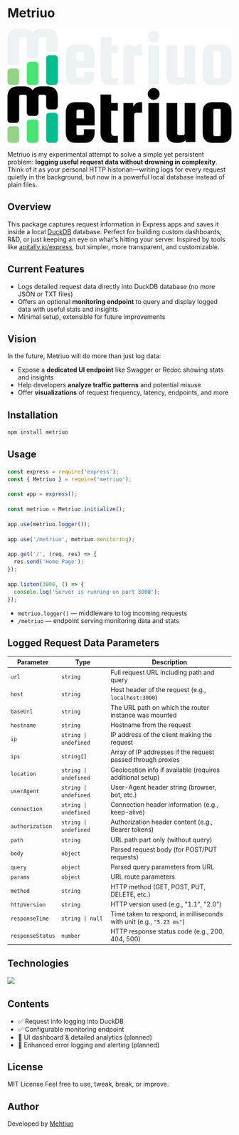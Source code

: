 # Metriuo

![Alt Text](./public/images/MetriuoBannerDark.png#gh-dark-mode-only) ![Alt Text](./public/images/MetriuoBannerLight.png#gh-light-mode-only)

Metriuo is my experimental attempt to solve a simple yet persistent problem: **logging useful request data without drowning in complexity**. Think of it as your personal HTTP historian—writing logs for every request quietly in the background, but now in a powerful local database instead of plain files.

## Overview

This package captures request information in Express apps and saves it inside a local [DuckDB](https://duckdb.org/) database. Perfect for building custom dashboards, R&D, or just keeping an eye on what's hitting your server. Inspired by tools like [apitally.io/express](https://apitally.io/express), but simpler, more transparent, and customizable.

## Current Features

- Logs detailed request data directly into DuckDB database (no more JSON or TXT files)
- Offers an optional **monitoring endpoint** to query and display logged data with useful stats and insights
- Minimal setup, extensible for future improvements

## Vision

In the future, Metriuo will do more than just log data:

- Expose a **dedicated UI endpoint** like Swagger or Redoc showing stats and insights
- Help developers **analyze traffic patterns** and potential misuse
- Offer **visualizations** of request frequency, latency, endpoints, and more

## Installation

```bash
npm install metriuo
```

## Usage

```js
const express = require('express');
const { Metriuo } = require('metriuo');

const app = express();

const metriuo = Metriuo.initialize();

app.use(metriuo.logger());

app.use('/metriuo', metriuo.monitoring);

app.get('/', (req, res) => {
  res.send('Home Page');
});

app.listen(3000, () => {
  console.log('Server is running on port 3000');
});
```

- `metriuo.logger()` — middleware to log incoming requests
- `/metriuo` — endpoint serving monitoring data and stats

## Logged Request Data Parameters

| Parameter        | Type                  | Description                                                          |
| ---------------- | --------------------- | -------------------------------------------------------------------- |
| `url`            | `string`              | Full request URL including path and query                            |
| `host`           | `string`              | Host header of the request (e.g., `localhost:3000`)                  |
| `baseUrl`        | `string`              | The URL path on which the router instance was mounted                |
| `hostname`       | `string`              | Hostname from the request                                            |
| `ip`             | `string \| undefined` | IP address of the client making the request                          |
| `ips`            | `string[]`            | Array of IP addresses if the request passed through proxies          |
| `location`       | `string \| undefined` | Geolocation info if available (requires additional setup)            |
| `userAgent`      | `string \| undefined` | User-Agent header string (browser, bot, etc.)                        |
| `connection`     | `string \| undefined` | Connection header information (e.g., keep-alive)                     |
| `authorization`  | `string \| undefined` | Authorization header content (e.g., Bearer tokens)                   |
| `path`           | `string`              | URL path part only (without query)                                   |
| `body`           | `object`              | Parsed request body (for POST/PUT requests)                          |
| `query`          | `object`              | Parsed query parameters from URL                                     |
| `params`         | `object`              | URL route parameters                                                 |
| `method`         | `string`              | HTTP method (GET, POST, PUT, DELETE, etc.)                           |
| `httpVersion`    | `string`              | HTTP version used (e.g., "1.1", "2.0")                               |
| `responseTime`   | `string \| null`      | Time taken to respond, in milliseconds with unit (e.g., `"5.23 ms"`) |
| `responseStatus` | `number`              | HTTP response status code (e.g., 200, 404, 500)                      |

## Technologies

<p align="left">
  <a href="https://skillicons.dev">
    <img src="https://skillicons.dev/icons?i=ts,nodejs,express" />
  </a>
</p>

## Contents

- ✅ Request info logging into DuckDB
- ✅ Configurable monitoring endpoint
- 🚧 UI dashboard & detailed analytics (planned)
- 🚧 Enhanced error logging and alerting (planned)

## License

MIT License
Feel free to use, tweak, break, or improve.

## Author

Developed by [Mehtiuo](https://github.com/mhdned)
